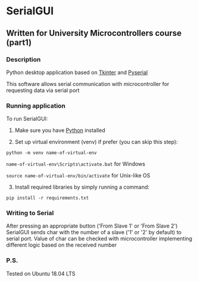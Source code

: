 # SerialGUI

## Written for University Microcontrollers course (part1)

### Description

Python desktop application based on 
[Tkinter](https://docs.python.org/3/library/tkinter.html)
and [Pyserial](https://pythonhosted.org/pyserial/)

This software allows serial communication with microcontroller for requesting data via serial port

### Running application

To run SerialGUI:

1. Make sure you have [Python](https://www.python.org/downloads/) installed

2. Set up virtual environment (venv) if prefer (you can skip this step):

<code>python -m venv name-of-virtual-env</code>

<code>name-of-virtual-env\Scripts\activate.bat</code> for Windows

<code>source name-of-virtual-env/bin/activate</code> for Unix-like OS

3. Install required libraries by simply running a command: 

<code>pip install -r requirements.txt</code>

### Writing to Serial

After pressing an appropriate button ('From Slave 1' or 'From Slave 2') 
SerialGUI sends char with the number of a slave ('1' or '2' by default) to serial port.
Value of char can be checked with microcontroller implementing different logic based on the received number

### P.S.

Tested on Ubuntu 18.04 LTS
